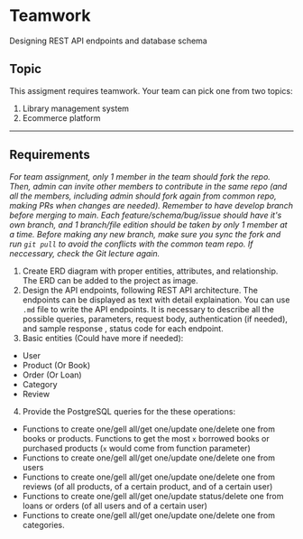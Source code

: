 # Teamwork

Designing REST API endpoints and database schema

## Topic

This assigment requires teamwork. Your team can pick one from two topics:

1. Library management system
2. Ecommerce platform

---

## Requirements

_For team assignment, only 1 member in the team should fork the repo. Then, admin can invite other members to contribute in the same repo (and all the members, including admin should fork again from common repo, making PRs when changes are needed). Remember to have develop branch before merging to main. Each feature/schema/bug/issue should have it's own branch, and 1 branch/file edition should be taken by only 1 member at a time. Before making any new branch, make sure you sync the fork and run `git pull` to avoid the conflicts with the common team repo. If neccessary, check the Git lecture again._

1. Create ERD diagram with proper entities, attributes, and relationship. The ERD can be added to the project as image.
2. Design the API endpoints, following REST API architecture. The endpoints can be displayed as text with detail explaination. You can use `.md` file to write the API endpoints. It is necessary to describe all the possible queries, parameters, request body, authentication (if needed), and sample response , status code for each endpoint.
3. Basic entities (Could have more if needed):

- User
- Product (Or Book)
- Order (Or Loan)
- Category
- Review

4. Provide the PostgreSQL queries for the these operations:

- Functions to create one/gell all/get one/update one/delete one from books or products. Functions to get the most `x` borrowed books or purchased products (`x` would come from function parameter)
- Functions to create one/gell all/get one/update one/delete one from users
- Functions to create one/gell all/get one/update one/delete one from reviews (of all products, of a certain product, and of a certain user)
- Functions to create one/gell all/get one/update status/delete one from loans or orders (of all users and of a certain user)
- Functions to create one/gell all/get one/update one/delete one from categories.
